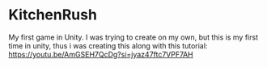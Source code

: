 # KitchenRush
My first game in Unity. I was trying to create on my own, but this is my first time in unity, thus i was creating this along with this tutorial: https://youtu.be/AmGSEH7QcDg?si=jyaz47ftc7VPF7AH
